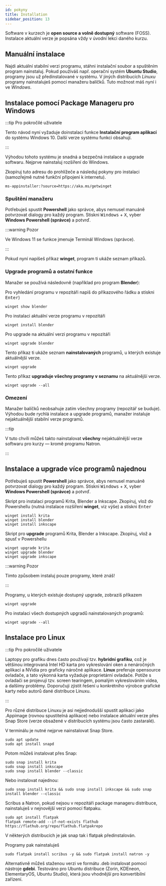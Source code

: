 ```yaml
---
id: pokyny
title: Installation 
sidebar_position: 13
---
```

Software v kurzech je **open source a volně dostupný** software (FOSS). Instalace aktuální verze je popsána vždy v úvodní lekci daného kurzu.  

## Manuální instalace
Najdi aktuální stabilní verzi programu, stáhni instalační soubor a spuštěním program nainstaluj. Pokud používáš např. operační systém **Ubuntu Studio**, programy jsou už předinstalované v systému. V jiných distribucích *Linuxu* programy nainstaluješ pomocí manažeru balíčků. Tuto možnost máš nyní i ve *Windows*.

## Instalace pomocí Package Manageru pro Windows

:::tip Pro pokročilé uživatele

Tento návod nyní vyžaduje doinstalaci funkce **Instalační program aplikací** do systému Windows 10. Další verze systému funkci obsahují.

:::

Výhodou tohoto systému je snadná a bezpečná instalace a upgrade softwaru. Nejprve nainstaluj rozšíření do Windows.

Zkopíruj tuto adresu do prohlížeče a následuj pokyny pro instalaci (samozřejmě nutné funkční připojení k internetu).

```
ms-appinstaller:?source=https://aka.ms/getwinget
```

### Spuštění manažeru

Potřebuješ spustit **Powershell** jako správce, abys nemusel manuáně potvrzovat dialogy pro každý program. Stiskni <kbd>Windows</kbd> + <kbd>X</kbd>, vyber **Windows Powershell (správce)** a potvrď.


:::warning Pozor

Ve Windows 11 se funkce jmenuje Terminál Windows (správce).

:::


Pokud nyní napíšeš příkaz **winget**, program ti ukáže seznam příkazů.


### Upgrade programů a ostatní funkce

Manažer se používá následovně (například pro program **Blender**):

Pro vyhledání programu v repozitáři napiš do příkazového řádku a stiskni <kbd>Enter</kbd>)

```
winget show blender
```
Pro instalaci aktuální verze programu v repozitáři

```
winget install blender
```

Pro upgrade na aktuální verzi programu v repozitáři

```
winget upgrade blender
```

Tento příkaz ti ukáže seznam **nainstalovaných** programů, u kterých existuje aktuálnější verze.

```
winget upgrade
```

Tento příkaz **upgraduje všechny programy v seznamu** na aktuálnější verze.

```
winget upgrade --all
```

### Omezení

Manažer balíčků neobsahuje zatím všechny programy (repozitář se buduje). Výhodou bude rychlá instalace a upgrade programů, manažer instaluje nejaktuálnější stabilní verze programů.

:::tip

V tuto chvíli můžeš takto nainstalovat **všechny** nejaktuálnější verze softwaru pro kurzy &mdash; kromě programu Natron.

:::

## Instalace a upgrade více programů najednou

Potřebuješ spustit **Powershell** jako správce, abys nemusel manuáně potvrzovat dialogy pro každý program. Stiskni <kbd>Windows</kbd> + <kbd>X</kbd>, vyber **Windows Powershell (správce)** a potvrď.



Skript pro instalaci programů Krita, Blender a Inkscape. Zkopíruj, vlož do Powershellu (nutná instalace rozšíření **winget**, viz výše) a stiskni <kbd>Enter</kbd>
```
winget install krita
winget install blender
winget install inkscape
```
Skript pro **upgrade** programů Krita, Blender a Inkscape. Zkopíruj, vlož a spusť v Powershellu

```
winget upgrade krita
winget upgrade blender
winget upgrade inkscape
```

:::warning Pozor

Tímto způsobem instaluj pouze programy, které znáš!

:::

Programy, u kterých existuje dostupný upgrade, zobrazíš příkazem

```
winget upgrade
```

Pro instalaci všech dostupných upgradů nainstalovaných programů:


```
winget upgrade --all
```

## Instalace pro Linux

:::tip Pro pokročilé uživatele

Laptopy pro grafiku dnes často používají tzv. **hybridní grafiku**, což je většinou integrovaná Intel HD karta pro vykreslování oken a nenáročných aplikací a NVidia pro graficky náročné aplikace. **Linux** preferuje opensource ovladače, a tato výkonná karta vyžaduje proprietární ovladače. Potíže s ovladači se projevují tzv. screen tearingem, pomalým vykreslováním videa, a dalšímy problémy. Doporučuji zjistit řešení u konkrétního výrobce grafické karty nebo autorů dané distribuce Linuxu.

:::

Pro různé distribuce Linuxu je asi nejjednodušší spustit aplikaci jako .Appimage (rovnou spustitelná aplikace) nebo instalace aktuální verze přes Snap Store (verze obsažené v distribucích systému jsou často zastaralé).

V terminálu je nutné nejprve nainstalovat Snap Store.


```
sudo apt update
sudo apt install snapd
```
Potom můžeš instalovat přes Snap:


```
sudo snap install krita
sudo snap install inkscape
sudo snap install blender --classic
```
Nebo instalovat najednou:

```
sudo snap install krita && sudo snap install inkscape && sudo snap install blender --classic
```

Scribus a Natron, pokud nejsou v repozitáři package manageru distribuce, nainstaluješ v nejnovější verzi pomocí flatpaku.

```
sudo apt install flatpak
flatpak remote-add --if-not-exists flathub https://flathub.org/repo/flathub.flatpakrepo
```
V některých distribucích je jak snap tak i flatpak předinstalován.

Programy pak nainstaluješ

```
sudo flatpak install scribus -y && sudo flatpak install natron -y
```

Alternativně můžeš staženou verzi ve formátu .deb instalovat pomocí nástroje **gdebi**.
Testováno pro Ubuntu distribuce (Zorin, KDEneon, ElementaryOS, Ubuntu Studio), která jsou vhodnější pro konvertibilní zařízení.
